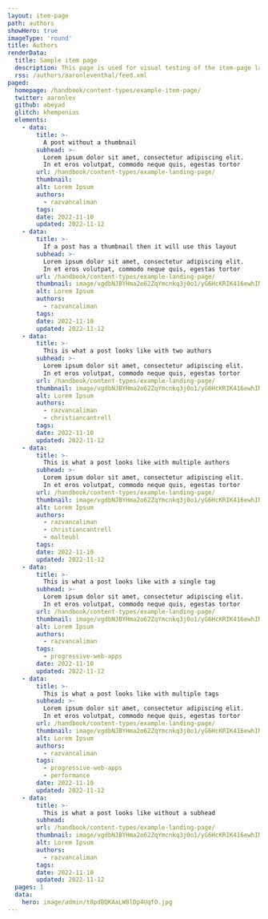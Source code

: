 ```yaml
---
layout: item-page
path: authors
showHero: true
imageType: 'round'
title: Authors
renderData:
  title: Sample item page
  description: This page is used for visual testing of the item-page layout and also showcases its capabilities
  rss: /authors/aaronleventhal/feed.xml
paged:
  homepage: /handbook/content-types/example-item-page/
  twitter: aaronlev
  github: abeyad
  glitch: khempenius
  elements:
    - data:
        title: >-
          A post without a thumbnail
        subhead: >-
          Lorem ipsum dolor sit amet, consectetur adipiscing elit.
          In et eros volutpat, commodo neque quis, egestas tortor
        url: /handbook/content-types/example-landing-page/
        thumbnail:
        alt: Lorem Ipsum
        authors:
          - razvancaliman
        tags:
        date: 2022-11-10
        updated: 2022-11-12
    - data:
        title: >-
          If a post has a thumbnail then it will use this layout
        subhead: >-
          Lorem ipsum dolor sit amet, consectetur adipiscing elit.
          In et eros volutpat, commodo neque quis, egestas tortor
        url: /handbook/content-types/example-landing-page/
        thumbnail: image/vgdbNJBYHma2o62ZqYmcnkq3j0o1/yG6HcKRIK416ewhINL0T.jpg
        alt: Lorem Ipsum
        authors:
          - razvancaliman
        tags:
        date: 2022-11-10
        updated: 2022-11-12
    - data:
        title: >-
          This is what a post looks like with two authors
        subhead: >-
          Lorem ipsum dolor sit amet, consectetur adipiscing elit.
          In et eros volutpat, commodo neque quis, egestas tortor
        url: /handbook/content-types/example-landing-page/
        thumbnail: image/vgdbNJBYHma2o62ZqYmcnkq3j0o1/yG6HcKRIK416ewhINL0T.jpg
        alt: Lorem Ipsum
        authors:
          - razvancaliman
          - christiancantrell
        tags:
        date: 2022-11-10
        updated: 2022-11-12
    - data:
        title: >-
          This is what a post looks like with multiple authors
        subhead: >-
          Lorem ipsum dolor sit amet, consectetur adipiscing elit.
          In et eros volutpat, commodo neque quis, egestas tortor
        url: /handbook/content-types/example-landing-page/
        thumbnail: image/vgdbNJBYHma2o62ZqYmcnkq3j0o1/yG6HcKRIK416ewhINL0T.jpg
        alt: Lorem Ipsum
        authors:
          - razvancaliman
          - christiancantrell
          - malteubl
        tags:
        date: 2022-11-10
        updated: 2022-11-12
    - data:
        title: >-
          This is what a post looks like with a single tag
        subhead: >-
          Lorem ipsum dolor sit amet, consectetur adipiscing elit.
          In et eros volutpat, commodo neque quis, egestas tortor
        url: /handbook/content-types/example-landing-page/
        thumbnail: image/vgdbNJBYHma2o62ZqYmcnkq3j0o1/yG6HcKRIK416ewhINL0T.jpg
        alt: Lorem Ipsum
        authors:
          - razvancaliman
        tags:
          - progressive-web-apps
        date: 2022-11-10
        updated: 2022-11-12
    - data:
        title: >-
          This is what a post looks like with multiple tags
        subhead: >-
          Lorem ipsum dolor sit amet, consectetur adipiscing elit.
          In et eros volutpat, commodo neque quis, egestas tortor
        url: /handbook/content-types/example-landing-page/
        thumbnail: image/vgdbNJBYHma2o62ZqYmcnkq3j0o1/yG6HcKRIK416ewhINL0T.jpg
        alt: Lorem Ipsum
        authors:
          - razvancaliman
        tags:
          - progressive-web-apps
          - performance
        date: 2022-11-10
        updated: 2022-11-12
    - data:
        title: >-
          This is what a post looks like without a subhead
        subhead:
        url: /handbook/content-types/example-landing-page/
        thumbnail: image/vgdbNJBYHma2o62ZqYmcnkq3j0o1/yG6HcKRIK416ewhINL0T.jpg
        alt: Lorem Ipsum
        authors:
          - razvancaliman
        tags:
        date: 2022-11-10
        updated: 2022-11-12
  pages: 1
  data:
    hero: image/admin/t8pdBQKAaLW8lDp4UqfO.jpg
---
```

